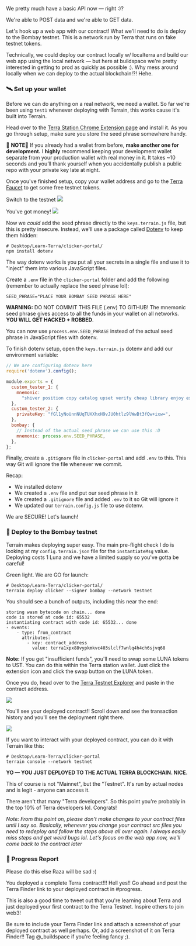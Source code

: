 We pretty much have a basic API now — right :)?

We're able to POST data and we're able to GET data.

Let's hook up a web app with our contract! What we'll need to do is deploy to the Bombay testnet. This is a network run by Terra that runs on fake testnet tokens.

Technically, we could deploy our contract locally w/ localterra and build our web app using the local network — but here at buildspace we're pretty interested in getting to prod as quickly as possible :). Why mess around locally when we can deploy to the actual blockchain!?! Hehe.

### 🛰  Set up your wallet
Before we can do anything on a real network, we need a wallet. So far we're been using `test1` whenever deploying with Terrain, this works cause it's built into Terrain. 

Head over to the [Terra Station Chrome Extension page](https://chrome.google.com/webstore/detail/terra-station-wallet/aiifbnbfobpmeekipheeijimdpnlpgpp) and install it. As you go through setup, make sure you store the seed phrase somewhere handy.

🚨 **NOTE**🚨
If you already had a wallet from before, **make another one for development.** I **highly** recommend keeping your development wallet separate from your production wallet with real money in it. It takes ~10 seconds and you’ll thank yourself when you accidentally publish a public repo with your private key late at night.

Once you've finished setup, copy your wallet address and go to the [Terra Faucet](https://faucet.terra.money/) to get some free testnet tokens.

Switch to the testnet 
![](https://hackmd.io/_uploads/SJWizlRVc.png)


You've got money!
![](https://hackmd.io/_uploads/SyvtzeRVc.png)


Now we *could* add the seed phrase directly to the `keys.terrain.js` file, but this is pretty insecure. Instead, we'll use a package called [Dotenv](https://www.npmjs.com/package/dotenv) to keep them hidden:
```
# Desktop/Learn-Terra/clicker-portal/
npm install dotenv
```
The way dotenv works is you put all your secrets in a single file and use it to "inject" them into various JavaScript files. 

Create a `.env` file in the `clicker-portal` folder and add the following (remember to actually replace the seed phrase lol):
```
SEED_PHRASE="PLACE YOUR BOMBAY SEED PHRASE HERE"
```
**WARNING:** DO NOT COMMIT THIS FILE (.env) TO GITHUB! The mnemonic seed phrase gives access to all the funds in your wallet on all networks. **YOU WILL GET HACKED + ROBBED**.

You can now use `process.env.SEED_PHRASE` instead of the actual seed phrase in JavaScript files with dotenv.

To finish dotenv setup, open the `keys.terrain.js` dotenv and add our environment variable:
```js
// We are configuring dotenv here 
require('dotenv').config();

module.exports = {
  custom_tester_1: {
    mnemonic:
      "shiver position copy catalog upset verify cheap library enjoy extend second peasant basic kit polar business document shrug pass chuckle lottery blind ecology stand",
  },
  custom_tester_2: {
    privateKey: "fGl1yNoUnnNUqTUXXhxH9vJU0htlz9lWwBt3fQw+ixw=",
  },
  bombay: {
    // Instead of the actual seed phrase we can use this :D
    mnemonic: process.env.SEED_PHRASE,
  },
};
```

Finally, create a `.gitignore` file in `clicker-portal` and add `.env` to this. This way Git will ignore the file whenever we commit.

Recap:
* We installed dotenv
* We created a `.env` file and put our seed phrase in it
* We created a `.gitignore` file and added `.env` to it so Git will ignore it
* We updated our `terrain.config.js` file to use dotenv.

We are SECURE! Let's launch!

### 🚀 Deploy to the Bombay testnet
Terrain makes deploying super easy. The main pre-flight check I do is looking at my `config.terrain.json` file for the `instantiateMsg` value. Deploying costs 1 Luna and we have a limited supply so you've gotta be careful!

Green light. We are GO for launch:
```
# Desktop/Learn-Terra/clicker-portal/
terrain deploy clicker --signer bombay --network testnet
```

You should see a bunch of outputs, including this near the end:
```
storing wasm bytecode on chain... done
code is stored at code id: 65532
instantiating contract with code id: 65532... done
- events:
    - type: from_contract
      attributes:
        - key: contract_address
          value: terra1xpx88vypkmkvc403slclf7wnlq4h4ch6sjvq68
```

**Note:** If you get "insufficient funds", you'll need to swap some LUNA tokens to UST. You can do this within the Terra station wallet. Just click the extension icon and click the swap button on the LUNA token.

Once you do, head over to the [Terra Testnet Explorer](https://finder.terra.money/testnet/) and paste in the contract address. 

![](https://hackmd.io/_uploads/r1a0geREc.png)

You'll see your deployed contract!! Scroll down and see the transaction history and you'll see the deployment right there.

![](https://hackmd.io/_uploads/BkeaFeVCVc.png)

If you want to interact with your deployed contract, you can do it with Terrain like this:
```
# Desktop/Learn-Terra/clicker-portal
terrain console --network testnet
```

**YO — YOU JUST DEPLOYED TO THE ACTUAL TERRA BLOCKCHAIN. NICE.**

This of course is not "Mainnet", but the "Testnet". It's  run by actual nodes and is legit - anyone can access it.

There aren't that many "Terra developers". So this point you're probably in the top 10% of Terra developers lol. Congrats!

*Note: From this point on, please don't make changes to your contract files until I say so. Basically, whenever you change your contract src files you need to redeploy and follow the steps above all over again. I always easily miss steps and get weird bugs lol. Let's focus on the web app now, we'll come back to the contract later*

### 🚨 Progress Report
Please do this else Raza will be sad :(

You deployed a complete Terra contract!!! Hell yes!! Go ahead and post the Terra Finder link to your deployed contract in #progress.

This is also a good time to tweet out that you're learning about Terra and just deployed your first contract to the Terra Testnet. Inspire others to join web3!

Be sure to include your Terra Finder link and attach a screenshot of your deployed contract as well perhaps. Or, add a screenshot of it on Terra Finder!! Tag @_buildspace if you're feeling fancy ;).
